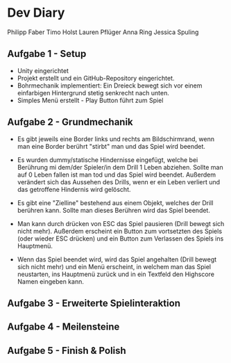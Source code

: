 # Dev Diary

Philipp Faber
Timo Holst
Lauren Pflüger
Anna Ring
Jessica Spuling

## Aufgabe 1 - Setup
- Unity eingerichtet 
- Projekt erstellt und ein GitHub-Repository eingerichtet.
- Bohrmechanik implementiert: Ein Dreieck bewegt sich vor einem einfarbigen Hintergrund stetig senkrecht nach unten.
- Simples Menü erstellt - Play Button führt zum Spiel

## Aufgabe 2 - Grundmechanik
- Es gibt jeweils eine Border links und rechts am Bildschirmrand, wenn man eine Border berührt "stirbt" man und das Spiel wird beendet.
- Es wurden dummy/statische Hindernisse eingefügt, welche bei Berührung mi dem/der Spieler/in dem Drill 1 Leben abziehen. Sollte man auf 0 Leben fallen ist man tod und das Spiel wird beendet. Außerdem verändert sich das Aussehen des Drills, wenn er ein Leben verliert und das getroffene Hindernis wird gelöscht.
- Es gibt eine "Zielline" bestehend aus einem Objekt, welches der Drill berühren kann. Sollte man dieses Berühren wird das Spiel beendet.
- Man kann durch drücken von ESC das Spiel pausieren (Drill bewegt sich nicht mehr). Außerdem erscheint ein Button zum vortsetzten des Spiels (oder wieder ESC drücken) und ein Button zum Verlassen des Spiels ins Hauptmenü.


- Wenn das Spiel beendet wird, wird das Spiel angehalten (Drill bewegt sich nicht mehr) und ein Menü erscheint, in welchem man das Spiel neustarten, ins Hauptmenü zurück und in ein Textfeld den Highscore Namen eingeben kann.

## Aufgabe 3 - Erweiterte Spielinteraktion


## Aufgabe 4 - Meilensteine


## Aufgabe 5 - Finish & Polish


